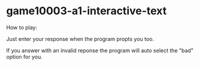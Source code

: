 # game10003-a1-interactive-text

How to play:

Just enter your response when the program propts you too.

If you answer with an invalid reponse the program will auto select the "bad" option for you.

